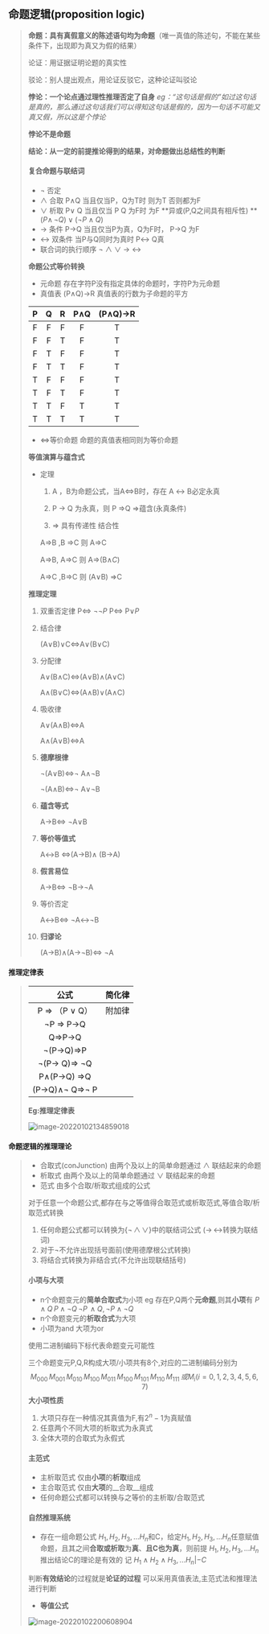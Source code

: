 ## 命题逻辑(proposition logic)

> **命题：具有真假意义的陈述语句均为命题**（唯一真值的陈述句，不能在某些条件下，出现即为真又为假的结果）
>
> 论证：用证据证明论题的真实性
>
> 驳论：别人提出观点，用论证反驳它，这种论证叫驳论
>
> **悖论：一个论点通过理性推理否定了自身** _eg：“这句话是假的”如过这句话是真的，那么通过这句话我们可以得知这句话是假的，因为一句话不可能又真又假，所以这是个悖论_
>
> **悖论不是命题**
>
> **结论：从一定的前提推论得到的结果，对命题做出总结性的判断**
>
> 
>
> #### 复合命题与联结词
>
> - $\lnot$   否定
> - $\land$ 合取  P$\land$Q 当且仅当P，Q为T时 则为T 否则都为F
> - $\lor$ 析取   P$\lor$ Q 当且仅当 P  Q 为F时 为F    **异或(P,Q之间具有相斥性) ** $(P\land\,\lnot Q)\lor(\lnot P\land Q)$
> - $\to$  条件  P$\to$Q 当且仅当P为真，Q为F时，  P$\to$Q 为F
> - $\leftrightarrow$ 双条件  当P与Q同时为真时  P$\leftrightarrow$ Q真
> - 联合词的执行顺序   $\lnot$   $\land$  $\lor$  $\to$  $\leftrightarrow$ 
>
> 
>
> **命题公式等价转换**
>
> - 元命题  存在字符P没有指定具体的命题时，字符P为元命题
> - 真值表  (P$\land$Q)$\to$R   真值表的行数为子命题的平方
>
> |  P   |  Q   |  R   | P$\land$Q | (P$\land$Q)$\to$R |
> | :--: | :--: | :--: | :-------: | :---------------: |
> |  F   |  F   |  F   |     F     |         T         |
> |  F   |  F   |  T   |     F     |         T         |
> |  F   |  T   |  F   |     F     |         T         |
> |  F   |  T   |  T   |     F     |         T         |
> |  T   |  F   |  F   |     F     |         T         |
> |  T   |  F   |  T   |     F     |         T         |
> |  T   |  T   |  F   |     T     |         T         |
> |  T   |  T   |  T   |     T     |         T         |
>
> - $\Leftrightarrow$等价命题   命题的真值表相同则为等价命题
>
> 
>
> **等值演算与蕴含式**
>
> - 定理
>
>   1. A ，B为命题公式，当A$\Leftrightarrow$B时，存在 A $\leftrightarrow$ B必定永真
>
>   2. P $\to$ Q 为永真，则 P $\Rightarrow$Q    $\Rightarrow$蕴含(永真条件)
>
>   3.  $\Rightarrow$ 具有传递性 结合性
>
>      A=>B ,B =>C 则 A=>C
>
>      A=>B, A=>C 则 A=>(B$\land C$)
>
>      A=>C ,B=>C 则 (A$\lor$B) =>C
>
> **推理定理**
>
> 1. 双重否定律  P$\Leftrightarrow$ $\lnot\lnot P$  P$\Leftrightarrow$ P$\lor P$
>
> 2. 结合律 
>
>    (A$\lor$B)$\lor$C$\Leftrightarrow$A$\lor$(B$\lor$C)
>
> 3. 分配律
>
>    A$\lor$(B$\land$C)$\Leftrightarrow$(A$\lor$B)$\land$(A$\lor$C)
>
>    A$\land$(B$\lor$C)$\Leftrightarrow$(A$\land$B)$\lor$(A$\land$C)
>
> 4. 吸收律
>
>    A$\lor$(A$\land$B)$\Leftrightarrow$A  
>
>    A$\land$(A$\lor$B)$\Leftrightarrow$A
>
> 5. **德摩根律**
>
>    $\lnot$(A$\lor$B)$\Leftrightarrow$$\lnot$ A$\land$$\lnot$B
>
>    $\lnot$(A$\land$B)$\Leftrightarrow$$\lnot$ A$\lor$$\lnot$B
>
> 6. **蕴含等式**
>
>    A$\to$B$\Leftrightarrow$ $\lnot$A$\lor$B
>
> 7. **等价等值式**
>
>    A$\leftrightarrow$B $\Leftrightarrow$(A$\to$B)$\land$ (B$\to$A)
>
> 8. **假言易位**
>
>    A$\to$B$\Leftrightarrow$ $\lnot$B$\to$$\lnot$A
>
> 9. 等价否定
>
>    A$\leftrightarrow$B$\Leftrightarrow$ $\lnot$A$\leftrightarrow$$\lnot$B
>
> 10. **归谬论**
>
>     (A$\to$B)$\land$(A$\to$$\lnot$B)$\Leftrightarrow$ $\lnot$A

#### 推理定律表

>
>|                      公式                       | 简化律 |
>| :---------------------------------------------: | :----: |
>|         P $\Rightarrow$ （P $\lor$ Q）          | 附加律 |
>|         $\lnot$P $\Rightarrow$ P$\to$Q          |        |
>|              Q$\Rightarrow$P$\to$Q              |        |
>|         $\lnot$(P$\to$Q)$\Rightarrow$P          |        |
>|    $\lnot$(P$\to$ Q)$\Rightarrow$  $\lnot$Q     |        |
>|        P$\land$(P$\to$Q) $\Rightarrow$Q         |        |
>| (P$\to$Q)$\land$$\lnot$ Q$\Rightarrow$$\lnot$ P |        |
>
>**Eg:推理定律表**
>
>![image-20220102134859018](image-20220102134859018.png) 

#### 命题逻辑的推理理论

> - 合取式(conJunction) 由两个及以上的简单命题通过 $\land$ 联结起来的命题
> - 析取式 由两个及以上的简单命题通过 $\lor$ 联结起来的命题
> - 范式 由多个合取/析取式组成的公式 
>
> 对于任意一个命题公式,都存在与之等值得合取范式或析取范式,等值合取/析取范式转换
>
> 1. 任何命题公式都可以转换为{$\lnot\,\land\,\lor$}中的联结词公式 ($\to\,\leftrightarrow$转换为联结词)
> 2. 对于$\lnot$不允许出现括号面前(使用德摩根公式转换)
> 3. 将结合式转换为非结合式(不允许出现联结括号)  
>
> 
>
> #### 小项与大项
>
> - n个命题变元的**简单合取式**为小项 eg 存在P,Q两个**元命题**,则其**小项**有 $P\land Q\,P\land \lnot Q\,\lnot P\,\land Q, \lnot P \land \lnot Q$
> - n个命题变元的**析取合式**为大项
> - 小项为and 大项为or
>
> 使用二进制编码下标代表命题变元可能性
>
> 三个命题变元P,Q,R构成大项/小项共有8个,对应的二进制编码分别为
> $$
> M_{000}\, M_{001}\, M_{010}\, M_{100}\, M_{011}\, M_{100}\, M_{101}\, M_{110}\,M_{111}\, 或 M_i(i=0,1,2,3,4,5,6,7)
> $$
> **大小项性质**
>
> 1. 大项只存在一种情况其真值为F,有$2^n-1$为真赋值
> 2. 任意两个不同大项的析取式为永真式
> 3. 全体大项的合取式为永假式
>
> 
>
> #### 主范式
>
> - 主析取范式 仅由**小项**的**析取**组成
> - 主合取范式 仅由**大项**的__合取__组成
> - 任何命题公式都可以转换与之等价的主析取/合取范式
>
> 
>
> #### 自然推理系统
>
> - 存在一组命题公式 $H_1,H_2,H_3,...H_n$和C，给定$H_1,H_2,H_3,...H_n$任意赋值命题，且其之间**合取或析取**为**真**、**且C也为真**，则前提 $H_1,H_2,H_3,...H_n$推出结论C的理论是有效的 记 $H_1\land H_2\land  H_3,...H_n |- C$
>
> 判断**有效结论**的过程就是**论证的过程** 可以采用真值表法,主范式法和推理法进行判断
>
> - **等值公式**
>
>  ![image-20220102200608904](image-20220102200608904.png) 

